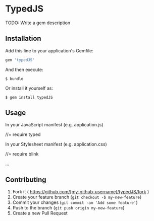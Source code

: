 # TypedJS

TODO: Write a gem description

## Installation

Add this line to your application's Gemfile:

```ruby
gem 'typedJS'
```

And then execute:

    $ bundle

Or install it yourself as:

    $ gem install typedJS

## Usage

In your JavaScript manifest (e.g. application.js)

//= require typed


In your Stylesheet manifest (e.g. application.css)

//= require blink

<script>
  $(function(){
      $(".element").typed({
        strings: ["First sentence.", "Second sentence."],
        typeSpeed: 0
      });
  });
</script>
...

<div class="element"></div>

## Contributing

1. Fork it ( https://github.com/[my-github-username]/typedJS/fork )
2. Create your feature branch (`git checkout -b my-new-feature`)
3. Commit your changes (`git commit -am 'Add some feature'`)
4. Push to the branch (`git push origin my-new-feature`)
5. Create a new Pull Request

